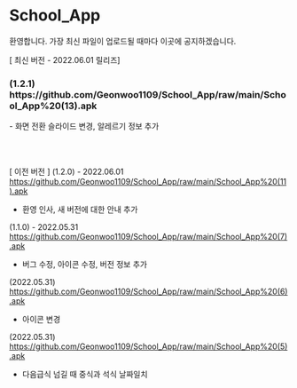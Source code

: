 # School_App
 환영합니다. 가장 최신 파일이 업로드될 때마다 이곳에 공지하겠습니다.
 
 

[ 최신 버전 - 2022.06.01 릴리즈]
<h3>(1.2.1) https://github.com/Geonwoo1109/School_App/raw/main/School_App%20(13).apk</h3>
 - 화면 전환 슬라이드 변경, 알레르기 정보 추가


<br><br>

[ 이전 버전 ]
(1.2.0) - 2022.06.01 https://github.com/Geonwoo1109/School_App/raw/main/School_App%20(11).apk
 - 환영 인사, 새 버전에 대한 안내 추가

(1.1.0) - 2022.05.31 https://github.com/Geonwoo1109/School_App/raw/main/School_App%20(7).apk
 - 버그 수정, 아이콘 수정, 버전 정보 추가

(2022.05.31) https://github.com/Geonwoo1109/School_App/raw/main/School_App%20(6).apk
 - 아이콘 변경

(2022.05.31) https://github.com/Geonwoo1109/School_App/raw/main/School_App%20(5).apk
 - 다음급식 넘길 때 중식과 석식 날짜일치
